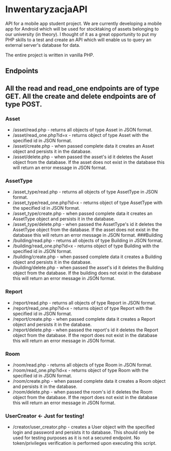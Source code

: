 # InwentaryzacjaAPI
API for a mobile app student project. We are currently developing a mobile app for
Android which will be used for stocktaking of assets belonging to our university (in theory).
I thought of it as a great opportunity to put my PHP skills to a test and create an API which
will enable us to query an external server's database for data.

The entire project is written in vanilla PHP.

## Endpoints
All the read and read_one endpoints are of type GET. 
All the create and delete endpoints are of type POST.
-----------------------------------------------------
### Asset
* /asset/read.php - returns all objects of type Asset in JSON
format.
* /asset/read_one.php?id=x - returns object of type Asset with
 the specified id in JSON format.
* /asset/create.php - when passed complete data it creates
 an Asset object and persists it in the database.
* /asset/delete.php - when passed the asset's id it deletes
  the Asset object from the database. If the asset does not exist
  in the database this will return an error 
  message in JSON format.
### AssetType
* /asset_type/read.php - returns all objects of type AssetType
 in JSON format.
* /asset_type/read_one.php?id=x - returns object of type AssetType
 with the specified id in JSON format.
* /asset_type/create.php - when passed complete data it creates
 an AssetType object and persists it in the database.
* /asset_type/delete.php - when passed the AssetType's id it
 deletes the AssetType object from the database. If the asset
 does not exist in the database this will return an error 
 message in JSON format.
 ###Building
 * /building/read.php - returns all objects of type Building in JSON
 format.
 * /building/read_one.php?id=x - returns object of type Building with
  the specified id in JSON format.
 * /building/create.php - when passed complete data it creates
  a Building object and persists it in the database.
 * /building/delete.php - when passed the asset's id it deletes
   the Building object from the database. If the building does not
   exist in the database this will return an error 
   message in JSON format.
 ### Report
  * /report/read.php - returns all objects of type Report in JSON
  format.
  * /report/read_one.php?id=x - returns object of type Report with
   the specified id in JSON format.
  * /report/create.php - when passed complete data it creates
   a Report object and persists it in the database.
  * /report/delete.php - when passed the report's id it deletes
    the Report object from the database. If the report does not
    exist in the database this will return an error 
    message in JSON format.
  ### Room
  * /room/read.php - returns all objects of type Room in JSON
  format.
  * /room/read_one.php?id=x - returns object of type Room with
  the specified id in JSON format.
  * /room/create.php - when passed complete data it creates
  a Room object and persists it in the database.
  * /room/delete.php - when passed the room's id it deletes
  the Room object from the database. If the report does not
  exist in the database this will return an error 
  message in JSON format.
  ### UserCreator <- Just for testing!
 * /creator/user_creator.php - creates a User object with 
 the specified login and password and persists it to database.
 This should only be used for testing purposes as it is not 
 a secured endpoint. No token/privileges verification is performed
 upon executing this script.
